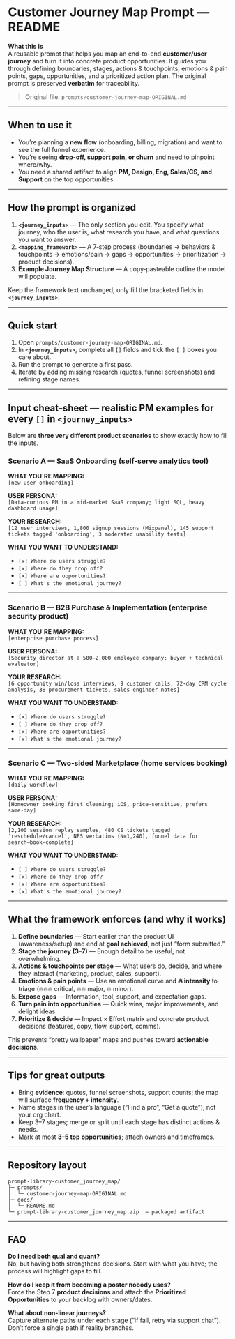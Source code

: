 # Customer Journey Map Prompt — README

**What this is**  
A reusable prompt that helps you map an end-to-end **customer/user journey** and turn it into concrete product opportunities. It guides you through defining boundaries, stages, actions & touchpoints, emotions & pain points, gaps, opportunities, and a prioritized action plan. The original prompt is preserved **verbatim** for traceability.

> Original file: `prompts/customer-journey-map-ORIGINAL.md`

---

## When to use it
- You’re planning a **new flow** (onboarding, billing, migration) and want to see the full funnel experience.  
- You’re seeing **drop-off, support pain, or churn** and need to pinpoint where/why.  
- You need a shared artifact to align **PM, Design, Eng, Sales/CS, and Support** on the top opportunities.

---

## How the prompt is organized

1. **`<journey_inputs>`** — The only section you edit. You specify what journey, who the user is, what research you have, and what questions you want to answer.  
2. **`<mapping_framework>`** — A 7‑step process (boundaries → behaviors & touchpoints → emotions/pain → gaps → opportunities → prioritization → product decisions).  
3. **Example Journey Map Structure** — A copy‑pasteable outline the model will populate.

Keep the framework text unchanged; only fill the bracketed fields in **`<journey_inputs>`**.

---

## Quick start
1) Open `prompts/customer-journey-map-ORIGINAL.md`.  
2) In **`<journey_inputs>`**, complete all `[]` fields and tick the `[ ]` boxes you care about.  
3) Run the prompt to generate a first pass.  
4) Iterate by adding missing research (quotes, funnel screenshots) and refining stage names.  

---

## Input cheat‑sheet — realistic PM examples for **every `[]`** in `<journey_inputs>`

Below are **three very different product scenarios** to show exactly how to fill the inputs.

### Scenario A — SaaS Onboarding (self‑serve analytics tool)
**WHAT YOU'RE MAPPING:**  
`[new user onboarding]`

**USER PERSONA:**  
`[Data‑curious PM in a mid‑market SaaS company; light SQL, heavy dashboard usage]`

**YOUR RESEARCH:**  
`[12 user interviews, 1,800 signup sessions (Mixpanel), 145 support tickets tagged 'onboarding', 3 moderated usability tests]`

**WHAT YOU WANT TO UNDERSTAND:**  
- `[x] Where do users struggle?`  
- `[x] Where do they drop off?`  
- `[x] Where are opportunities?`  
- `[ ] What's the emotional journey?`

---

### Scenario B — B2B Purchase & Implementation (enterprise security product)
**WHAT YOU'RE MAPPING:**  
`[enterprise purchase process]`

**USER PERSONA:**  
`[Security director at a 500–2,000 employee company; buyer + technical evaluator]`

**YOUR RESEARCH:**  
`[6 opportunity win/loss interviews, 9 customer calls, 72-day CRM cycle analysis, 38 procurement tickets, sales‑engineer notes]`

**WHAT YOU WANT TO UNDERSTAND:**  
- `[x] Where do users struggle?`  
- `[ ] Where do they drop off?`  
- `[x] Where are opportunities?`  
- `[x] What's the emotional journey?`

---

### Scenario C — Two‑sided Marketplace (home services booking)
**WHAT YOU'RE MAPPING:**  
`[daily workflow]`

**USER PERSONA:**  
`[Homeowner booking first cleaning; iOS, price‑sensitive, prefers same‑day]`

**YOUR RESEARCH:**  
`[2,100 session replay samples, 480 CS tickets tagged 'reschedule/cancel', NPS verbatims (N=1,240), funnel data for search→book→complete]`

**WHAT YOU WANT TO UNDERSTAND:**  
- `[ ] Where do users struggle?`  
- `[x] Where do they drop off?`  
- `[x] Where are opportunities?`  
- `[x] What's the emotional journey?`

---

## What the framework enforces (and why it works)

1) **Define boundaries** — Start earlier than the product UI (awareness/setup) and end at **goal achieved**, not just “form submitted.”  
2) **Stage the journey (3–7)** — Enough detail to be useful, not overwhelming.  
3) **Actions & touchpoints per stage** — What users do, decide, and where they interact (marketing, product, sales, support).  
4) **Emotions & pain points** — Use an emotional curve and **🔥 intensity** to triage (🔥🔥🔥 critical, 🔥🔥 major, 🔥 minor).  
5) **Expose gaps** — Information, tool, support, and expectation gaps.  
6) **Turn pain into opportunities** — Quick wins, major improvements, and delight ideas.  
7) **Prioritize & decide** — Impact × Effort matrix and concrete product decisions (features, copy, flow, support, comms).

This prevents “pretty wallpaper” maps and pushes toward **actionable decisions**.

---

## Tips for great outputs
- Bring **evidence**: quotes, funnel screenshots, support counts; the map will surface **frequency + intensity**.  
- Name stages in the user’s language (“Find a pro”, “Get a quote”), not your org chart.  
- Keep 3–7 stages; merge or split until each stage has distinct actions & needs.  
- Mark at most **3–5 top opportunities**; attach owners and timeframes.

---

## Repository layout

```
prompt-library-customer_journey_map/
├─ prompts/
│  └─ customer-journey-map-ORIGINAL.md
├─ docs/
│  └─ README.md
└─ prompt-library-customer_journey_map.zip  ← packaged artifact
```

---

## FAQ
**Do I need both qual and quant?**  
No, but having both strengthens decisions. Start with what you have; the process will highlight gaps to fill.

**How do I keep it from becoming a poster nobody uses?**  
Force the Step 7 **product decisions** and attach the **Prioritized Opportunities** to your backlog with owners/dates.

**What about non‑linear journeys?**  
Capture alternate paths under each stage (“if fail, retry via support chat”). Don’t force a single path if reality branches.

